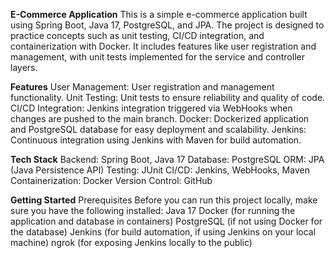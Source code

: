 **E-Commerce Application**
This is a simple e-commerce application built using Spring Boot, Java 17, PostgreSQL, and JPA. The project is designed to practice concepts such as unit testing, CI/CD integration, and containerization with Docker. It includes features like user registration and management, with unit tests implemented for the service and controller layers.

**Features**
User Management: User registration and management functionality.
Unit Testing: Unit tests to ensure reliability and quality of code.
CI/CD Integration: Jenkins integration triggered via WebHooks when changes are pushed to the main branch.
Docker: Dockerized application and PostgreSQL database for easy deployment and scalability.
Jenkins: Continuous integration using Jenkins with Maven for build automation.

**Tech Stack**
Backend: Spring Boot, Java 17
Database: PostgreSQL
ORM: JPA (Java Persistence API)
Testing: JUnit
CI/CD: Jenkins, WebHooks, Maven
Containerization: Docker
Version Control: GitHub

**Getting Started**
Prerequisites
Before you can run this project locally, make sure you have the following installed:
Java 17
Docker (for running the application and database in containers)
PostgreSQL (if not using Docker for the database)
Jenkins (for build automation, if using Jenkins on your local machine)
ngrok (for exposing Jenkins locally to the public)
